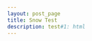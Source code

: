 ```yaml
---
layout: post_page
title: Snow Test
description: test#1: html
---
```


<script>
// CREDITS:
// Snowmaker Copyright (c) 2003 Peter Gehrig. All rights reserved.
// Distributed by Hypergurl
// Permission given to use the script provided that this notice remains as is.

// Set the number of snowflakes (more than 30 - 40 not recommended)
var snowmax=35

// Set the colors for the snow. Add as many colors as you like
var snowcolor=new Array("#aaaacc","#ddddFF","#ccccDD")

// Set the fonts, that create the snowflakes. Add as many fonts as you like
var snowtype=new Array("Arial Black","Arial Narrow","Times","Comic Sans MS")

// Set the letter that creates your snowflake (recommended:*)
var snowletter="*"

// Set the speed of sinking (recommended values range from 0.3 to 2)
var sinkspeed=0.6

// Set the maximal-size of your snowflaxes
var snowmaxsize=22

// Set the minimal-size of your snowflaxes
var snowminsize=8

// Set the snowing-zone
// Set 1 for all-over-snowing, set 2 for left-side-snowing 
// Set 3 for center-snowing, set 4 for right-side-snowing
var snowingzone=1

///////////////////////////////////////////////////////////////////////////
// CONFIGURATION ENDS HERE
///////////////////////////////////////////////////////////////////////////


// Do not edit below this line
var snow=new Array()
var marginbottom
var marginright
var timer
var i_snow=0
var x_mv=new Array();
var crds=new Array();
var lftrght=new Array();
var browserinfos=navigator.userAgent 
var ie5=document.all&&document.getElementById&&!browserinfos.match(/Opera/)
var ns6=document.getElementById&&!document.all
var opera=browserinfos.match(/Opera/)  
var browserok=ie5||ns6||opera

function randommaker(range) {		
	rand=Math.floor(range*Math.random())
    return rand
}

function initsnow() {
	if (ie5 || opera) {
		marginbottom = document.body.clientHeight
		marginright = document.body.clientWidth
	}
	else if (ns6) {
		marginbottom = window.innerHeight
		marginright = window.innerWidth
	}
	var snowsizerange=snowmaxsize-snowminsize
	for (i=0;i<=snowmax;i++) {
		crds[i] = 0;                      
    	lftrght[i] = Math.random()*15;         
    	x_mv[i] = 0.03 + Math.random()/10;
		snow[i]=document.getElementById("s"+i)
		snow[i].style.fontFamily=snowtype[randommaker(snowtype.length)]
		snow[i].size=randommaker(snowsizerange)+snowminsize
		snow[i].style.fontSize=snow[i].size
		snow[i].style.color=snowcolor[randommaker(snowcolor.length)]
		snow[i].sink=sinkspeed*snow[i].size/5
		if (snowingzone==1) {snow[i].posx=randommaker(marginright-snow[i].size)}
		if (snowingzone==2) {snow[i].posx=randommaker(marginright/2-snow[i].size)}
		if (snowingzone==3) {snow[i].posx=randommaker(marginright/2-snow[i].size)+marginright/4}
		if (snowingzone==4) {snow[i].posx=randommaker(marginright/2-snow[i].size)+marginright/2}
		snow[i].posy=randommaker(6*marginbottom-marginbottom-6*snow[i].size)
		snow[i].style.left=snow[i].posx
		snow[i].style.top=snow[i].posy
	}
	movesnow()
}

function movesnow() {
	for (i=0;i<=snowmax;i++) {
		crds[i] += x_mv[i];
		snow[i].posy+=snow[i].sink
		snow[i].style.left=snow[i].posx+lftrght[i]*Math.sin(crds[i]);
		snow[i].style.top=snow[i].posy
		
		if (snow[i].posy>=marginbottom-6*snow[i].size || parseInt(snow[i].style.left)>(marginright-3*lftrght[i])){
			if (snowingzone==1) {snow[i].posx=randommaker(marginright-snow[i].size)}
			if (snowingzone==2) {snow[i].posx=randommaker(marginright/2-snow[i].size)}
			if (snowingzone==3) {snow[i].posx=randommaker(marginright/2-snow[i].size)+marginright/4}
			if (snowingzone==4) {snow[i].posx=randommaker(marginright/2-snow[i].size)+marginright/2}
			snow[i].posy=0
		}
	}
	var timer=setTimeout("movesnow()",50)
}

for (i=0;i<=snowmax;i++) {
	document.write("<span id='s"+i+"' style='position:absolute;top:-"+snowmaxsize+"'>"+snowletter+"</span>")
}
if (browserok) {
	window.onload=initsnow
}
</script>  